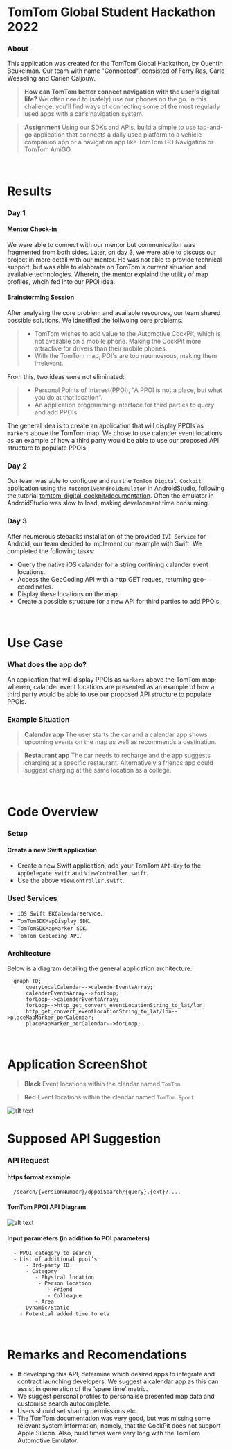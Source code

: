 # TomTom Global Student Hackathon 2022

### About

This application was created for the TomTom Global Hackathon, by Quentin Beukelman. Our team with name "Connected", consisted of Ferry Ras, Carlo Wesseling and Carien Caljouw.

> **How can TomTom better connect navigation with the user’s digital life?**
> We often need to (safely) use our phones on the go. In this challenge, you’ll find ways of connecting some of the most regularly used apps with a car’s navigation system.

> **Assignment**
> Using our SDKs and APIs, build a simple to use tap-and-go application that connects a daily used platform to a vehicle companion app or a navigation app like TomTom GO Navigation or TomTom AmiGO.
<br />


# Results

### Day 1
#### Mentor Check-in

We were able to connect with our mentor but communication was fragmented from both sides. Later, on day 3, we were able to discuss our project in more detail with our mentor. He was not able to provide technical support, but was able to elaborate on TomTom's current situation and available technologies. Wherein, the mentor explaind the utility of map profiles, whcih fed into our PPOI idea.

#### Brainstorming Session

After analysing the core problem and available resources, our team shared possible solutions. We idnetified the follwoing core problems.

> - TomTom wishes to add value to the Automotive CockPit, which is not available on a mobile phone. Making the CockPit more attractive for drivers than their mobile phones.
> - With the TomTom map, POI's are too neumoerous, making them irrelevant. 

From this, two ideas were not eliminated:

> - Personal Points of Interest(PPOI), "A PPOI is not a place, but what you do at that location".
> - An application programming interface for third parties to query and add PPOIs.

The general idea is to create an application that will display PPOIs as `markers` above the TomTom map. We chose to use calander event locations as an example of how a third party would be able to use our proposed API structure to populate PPOIs.

### Day 2

Our team was able to configure and run the `TomTom Digital Cockpit` application using the `AutomotiveAndroidEmulator` in AndroidStudio, following the tutorial [tomtom-digital-cockpit/documentation](https://developer.tomtom.com/tomtom-digital-cockpit/documentation/getting-started/introduction). Often the emulator in AndroidStudio was slow to load, making development time consuming.

### Day 3

After neumerous stebacks installation of the provided `IVI Service` for Android, our team decided to implement our example with Swift. We completed the following tasks:

- Query the native iOS calander for a string contining calander event locations.
- Access the GeoCoding API with a http GET reques, returning geo-coordinates.
- Display these locations on the map.
- Create a possible structure for a new API for third parties to add PPOIs.
<br />


# Use Case

### What does the app do?

An application that will display PPOIs as `markers` above the TomTom map; wherein, calander event locations are presented as an example of how a third party would be able to use our proposed API structure to populate PPOIs.

### Example Situation

> **Calendar app** The user starts the car and a calendar app shows upcoming events on the map as well as recommends a destination.

> **Restaurant app** The car needs to recharge and the app suggests charging at a specific restaurant. Alternatively a friends app could suggest charging  at the same location as a college.
<br />


# Code Overview

### Setup

#### Create a new Swift application

- Create a new Swift application, add your TomTom `API-Key` to the `AppDelegate.swift` and `ViewController.swift`.
- Use the above `ViewController.swift`.

### Used Services

- `iOS Swift EKCalendar`service.
- `TomTomSDKMapDisplay SDK`.
- `TomTomSDKMapMarker SDK`.
- `TomTom GeoCoding API`.

### Architecture

Below is a diagram detailing the general application architecture.

```mermaid
  graph TD;
      queryLocalCalendar-->calenderEventsArray;
      calenderEventsArray-->forLoop;
      forLoop-->calenderEventsArray;
      forLoop-->http_get_convert_eventLocationString_to_lat/lon;
      http_get_convert_eventLocationString_to_lat/lon-->placeMapMarker_perCalendar;
      placeMapMarker_perCalendar-->forLoop;
```
<br />


# Application ScreenShot

> **Black** Event locations within the clendar named `TomTom`

>  **Red** Event locations within the clendar named `TomTom Sport`

![alt text](https://uploads-ssl.webflow.com/60255c87f21230edfb5fa38e/639131e6a236ba769b1f9e10_Thursday%2C%2008%20Dec%202022%2001%3A10%3A18%202.png)
<br />


# Supposed API Suggestion

### API Request

#### https format example

```https
  /search/{versionNumber}/dppoiSearch/{query}.{ext}?....
```

#### TomTom PPOI API Diagram

![alt text](https://uploads-ssl.webflow.com/60255c87f21230edfb5fa38e/6391f3cb4aef5c5e783a71f3_Team%20connect%20one%20pager%2C%20APPENDIX%201.png)


#### Input parameters (in addition to POI parameters)

```https
  - PPOI category to search
  - List of additional ppoi’s
      - 3rd-party ID
      - Category
         - Physical location
          - Person location
             - Friend
             - Colleague
         - Area
    - Dynamic/Static
    - Potential added time to eta
```
<br />


# Remarks and Recomendations

- If developing this API, determine which desired apps to integrate and contract launching developers. We suggest a calendar app as this can assist in generation of the ‘spare time’ metric.
- We suggest personal profiles to personalise presented map data and customise search autocomplete.
- Users should set sharing permissions etc.
- The TomTom documentation was very good, but was missing some relevant system information; namely, that the CockPit does not support Apple Silicon. Also, build times were very long with the TomTom Automotive Emulator.
<br />
